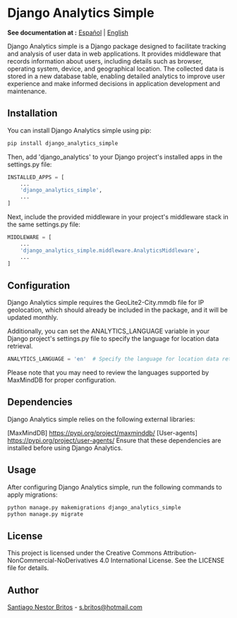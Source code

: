 # Django Analytics Simple

**See documentation at :** [Español](README_es.md) | [English](README.md)

Django Analytics simple is a Django package designed to facilitate tracking and analysis of user data in web applications. It provides middleware that records information about users, including details such as browser, operating system, device, and geographical location. The collected data is stored in a new database table, enabling detailed analytics to improve user experience and make informed decisions in application development and maintenance.

## Installation

You can install Django Analytics simple using pip:

```bash
pip install django_analytics_simple
```

Then, add 'django_analytics' to your Django project's installed apps in the settings.py file:

```python
INSTALLED_APPS = [
    ...
    'django_analytics_simple',
    ...
]
```

Next, include the provided middleware in your project's middleware stack in the same settings.py file:

```python
MIDDLEWARE = [
    ...
    'django_analytics_simple.middleware.AnalyticsMiddleware',
    ...
]
```

## Configuration
Django Analytics simple requires the GeoLite2-City.mmdb file for IP geolocation, which should already be included in the package, and it will be updated monthly.

Additionally, you can set the ANALYTICS_LANGUAGE variable in your Django project's settings.py file to specify the language for location data retrieval.


```python
ANALYTICS_LANGUAGE = 'en'  # Specify the language for location data retrieval
```

Please note that you may need to review the languages supported by MaxMindDB for proper configuration.


## Dependencies

Django Analytics simple relies on the following external libraries:

[MaxMindDB] https://pypi.org/project/maxminddb/
[User-agents] https://pypi.org/project/user-agents/
Ensure that these dependencies are installed before using Django Analytics.

## Usage

After configuring Django Analytics simple, run the following commands to apply migrations:

```bash
python manage.py makemigrations django_analytics_simple
python manage.py migrate
```

## License

This project is licensed under the Creative Commons Attribution-NonCommercial-NoDerivatives 4.0 International License. See the LICENSE file for details.

## Author

[Santiago Nestor Britos](mailto:s.britos@hotmail.com) - s.britos@hotmail.com